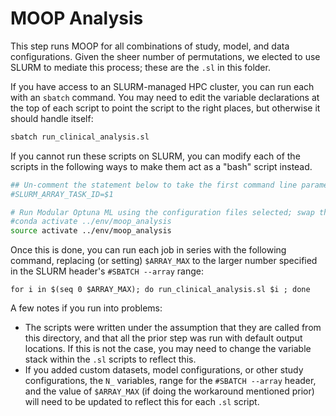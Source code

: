 # MOOP Analysis

This step runs MOOP for all combinations of study, model, and data configurations. Given the sheer number of permutations, we elected to use SLURM to mediate this process; these are the `.sl` in this folder.

If you have access to an SLURM-managed HPC cluster, you can run each with an `sbatch` command. You may need to edit the variable declarations at the top of each script to point the script to the right places, but otherwise it should handle itself:

```bash
sbatch run_clinical_analysis.sl
```

If you cannot run these scripts on SLURM, you can modify each of the scripts in the following ways to make them act as a "bash" script instead.

```bash
## Un-comment the statement below to take the first command line parameter as the task ID. ##
#SLURM_ARRAY_TASK_ID=$1
```

```bash
# Run Modular Optuna ML using the configuration files selected; swap the commented lines to treat it as a script
#conda activate ../env/moop_analysis
source activate ../env/moop_analysis
```

Once this is done, you can run each job in series with the following command, replacing (or setting) `$ARRAY_MAX` to the larger number specified in the SLURM header's `#SBATCH --array` range:

```angular2html
for i in $(seq 0 $ARRAY_MAX); do run_clinical_analysis.sl $i ; done
```

A few notes if you run into problems:

* The scripts were written under the assumption that they are called from this directory, and that all the prior step was run with default output locations. If this is not the case, you may need to change the variable stack within the `.sl` scripts to reflect this.
* If you added custom datasets, model configurations, or other study configurations, the `N_` variables, range for the `#SBATCH --array` header, and the value of `$ARRAY_MAX` (if doing the workaround mentioned prior) will need to be updated to reflect this for each `.sl` script.
